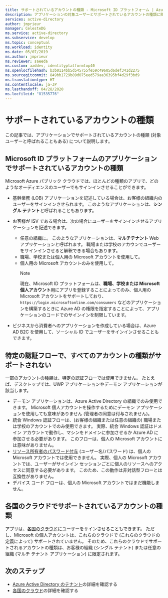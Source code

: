 ```yaml
---
title: サポートされているアカウントの種類 - Microsoft ID プラットフォーム | Azure
description: アプリケーションの対象ユーザーとサポートされているアカウントの種類に関する概念的なドキュメント
services: active-directory
author: jmprieur
manager: CelesteDG
ms.service: active-directory
ms.subservice: develop
ms.topic: conceptual
ms.workload: identity
ms.date: 05/07/2019
ms.author: jmprieur
ms.reviewer: saeeda
ms.custom: aaddev, identityplatformtop40
ms.openlocfilehash: b3b0114bb5d545755fe59c49605d6def341d2275
ms.sourcegitcommit: 849bb1729b89d075eed579aa36395bf4d29f3bd9
ms.translationtype: HT
ms.contentlocale: ja-JP
ms.lasthandoff: 04/28/2020
ms.locfileid: "81535776"
---
```

# <a name="supported-account-types"></a>サポートされているアカウントの種類

この記事では、アプリケーションでサポートされているアカウントの種類 (対象ユーザーと呼ばれることもある) について説明します。

<!-- This section can be in an include for many of the scenarios (SPA, web app signing-in users, protecting a web API, Desktop (depending on the flows), Mobile -->

## <a name="supported-accounts-types-in-microsoft-identity-platform-applications"></a>Microsoft ID プラットフォームのアプリケーションでサポートされているアカウントの種類

Microsoft Azure パブリック クラウドでは、ほとんどの種類のアプリで、どのようなオーディエンスのユーザーでもサインインさせることができます。

- 基幹業務 (LOB) アプリケーションを記述している場合は、お客様の組織内のユーザーをサインインさせられます。 このようなアプリケーションは、**シングル テナント**と呼ばれることもあります。
- お客様が ISV である場合は、次の場合にユーザーをサインインさせるアプリケーションを記述できます。

  - 任意の組織に。 このようなアプリケーションは、**マルチテナント** Web アプリケーションと呼ばれます。 職場または学校のアカウンでユーザーをサインインさせると解釈できる場合もあります。
  - 職場、学校または個人用の Microsoft アカウントを使用して。
  - 個人用の Microsoft アカウントのみを使用して。
    > [!NOTE]
    > 現在、Microsoft ID プラットフォームは、**職場、学校または Microsoft 個人アカウント**用にアプリを登録することによってのみ、個人用の Microsoft アカウントをサポートしており、`https://login.microsoftonline.com/consumers` などのアプリケーションを構築するときに Azure AD の権限を指定することによって、アプリケーションのコードでのサインインを制限しています。

- ビジネスから消費者へのアプリケーションを作成している場合は、Azure AD B2C を使用して、ソーシャル ID でユーザーをサインインさせることもできます。

## <a name="certain-authentication-flows-dont-support-all-the-account-types"></a>特定の認証フローで、すべてのアカウントの種類がサポートされない

一部のアカウントの種類は、特定の認証フローでは使用できません。 たとえば、デスクトップでは、UWP アプリケーションやデーモン アプリケーションが該当します。

- デーモン アプリケーションは、Azure Active Directory の組織でのみ使用できます。 Microsoft 個人アカウントを操作するためにデーモン アプリケーションを使用しても意味がありません (管理者の同意は付与されません)。
- 統合 Windows 認証フローは、(お客様の組織または任意の組織の) 職場または学校のアカウントでのみ使用できます。 実際、統合 Windows 認証はドメイン アカウントで動作し、マシンをドメインに参加させるか Azure AD に参加させる必要があります。 このフローは、個人の Microsoft アカウントには意味がありません。
- [リソース所有者のパスワード付与](./v2-oauth-ropc.md) (ユーザー名/パスワード) は、個人の Microsoft アカウントでは使用できません。 実際、個人の Microsoft アカウントでは、ユーザーがサインイン セッションごとに個人のリソースへのアクセスに同意する必要があります。 このため、この動作は非対話型フローとは互換性がありません。
- デバイス コード フローは、個人の Microsoft アカウントではまだ機能しません。

## <a name="supported-account-types-in-national-clouds"></a>各国のクラウドでサポートされているアカウントの種類

 アプリは、[各国のクラウド](authentication-national-cloud.md)にユーザーをサインさせることもできます。 ただし、Microsoft の個人アカウントは、これらのクラウドで (これらのクラウドの定義によって) サポートされていません。 そのため、これらのクラウドでサポートされるアカウントの種類は、お客様の組織 (シングル テナント) または任意の組織 (マルチ テナント アプリケーション) に限定されます。

## <a name="next-steps"></a>次のステップ

- [Azure Active Directory のテナント](./single-and-multi-tenant-apps.md)の詳細を確認する
- [各国のクラウド](./authentication-national-cloud.md)の詳細を確認する
